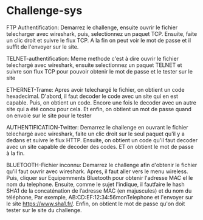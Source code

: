 # Challenge-sys

FTP Authentification:
Demarrez le challenge, ensuite ouvrir le fichier telecharger avec wireshark, puis, selectionnez un paquet TCP.
Ensuite, faite un clic droit et suivre le flux TCP. A la fin on peut voir le mot de passe 
et il suffit de l'envoyer sur le site.

TELNET-authentification:
Meme methode c'est à dire ouvrir le fichier telechargé avec wireshark, ensuite selectionnez un paquet TELNET et suivre son flux TCP pour pouvoir 
obtenir le mot de passe et le tester sur le site

ETHERNET-Trame:
Apres avoir telechargé le fichier, on obtient un code hexadecimal. D'abord, il faut decoder le code avec un site qui en est capable.
Puis, on obtient un code. Encore une fois le decoder avec un autre site qui a été concu pour cela. Et enfin, on obtient un mot de passe 
quand on envoie sur le site pour le tester

AUTHENTIFICATION-Twitter:
Demarrez le challenge en ouvrant le fichier telechargé avec wireshark, faite un clic droit sur le seul paquet qu'il y a dedans et suivre le flux HTTP.
Ensuite, on obtient un code qu'il faut decoder avec un site capable de decoder des codes. ET on obtient le mot de passe à la fin.

BLUETOOTH-Fichier inconnu:
Demarrez le challenge afin d'obtenir le fichier qu'il faut ouvrir avec wireshark. Apres, il faut aller vers le menu wireless.
Puis, cliquer sur Equipemments Bluetooth pour obtenir l'adresse MAC el le nom du telephone. 
Ensuite, comme le sujet l'indique, il fautfaire le hash SHA1 de la concaténation de l’adresse MAC (en majuscules) et du nom du téléphone,
Par exemple, AB:CD:EF:12:34:56monTelephone et l'envoyer sur le site https://www.sha1.fr/. 
Enfin, on obtient le mot de passe qu'on doit tester sur le site du challenge.
